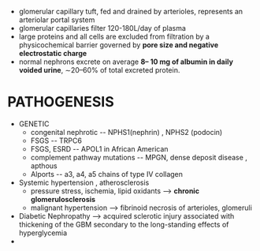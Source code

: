 - glomerular capillary tuft, fed and drained by arterioles, represents an arteriolar portal system 
- glomerular capillaries filter 120-180L/day of plasma 
- large proteins and all cells are excluded from filtration by a physicochemical barrier governed by **pore size and negative electrostatic charge**
- normal nephrons excrete on average **8– 10 mg of albumin in daily voided urine**, ∼20–60% of total excreted protein. 
# PATHOGENESIS 
- GENETIC 
	- congenital nephrotic -- NPHS1(nephrin) , NPHS2 (podocin) 
	- FSGS -- TRPC6 
	- FSGS, ESRD -- APOL1 in African American 
	- complement pathway mutations -- MPGN, dense deposit disease , apthous 
	- Alports -- a3, a4, a5 chains of type IV collagen 
- Systemic hypertension , atherosclerosis 
	- pressure stress, ischemia, lipid oxidants --> **chronic glomerulosclerosis** 
	- malignant hypertension --> fibrinoid necrosis of arterioles, glomeruli 
- Diabetic Nephropathy --> acquired sclerotic injury associated with thickening of the GBM secondary to the long-standing effects of hyperglycemia 
- 